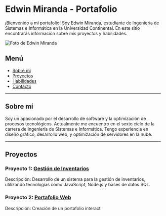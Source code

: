 # Edwin Miranda - Portafolio

¡Bienvenido a mi portafolio! Soy Edwin Miranda, estudiante de Ingeniería de Sistemas e Informática en la Universidad Continental. En este sitio encontrarás información sobre mis proyectos y habilidades.

![Foto de Edwin Miranda](ruta/a/tu/foto.jpg)

## Menú

- [Sobre mí](#sobre-mi)
- [Proyectos](#proyectos)
- [Habilidades](#habilidades)
- [Contacto](#contacto)

---

## Sobre mí

Soy un apasionado por el desarrollo de software y la optimización de procesos tecnológicos. Actualmente me encuentro en el sexto ciclo de la carrera de Ingeniería de Sistemas e Informática. Tengo experiencia en diseño gráfico, desarrollo web, y optimización de servidores en la nube.

---

## Proyectos

### Proyecto 1: [Gestión de Inventarios](https://github.com/tuusuario/proyecto1)
Descripción: Desarrollo de un sistema para la gestión de inventarios, utilizando tecnologías como JavaScript, Node.js y bases de datos SQL.

### Proyecto 2: [Portafolio Web](https://github.com/tuusuario/proyecto2)
Descripción: Creación de un portafolio interact
